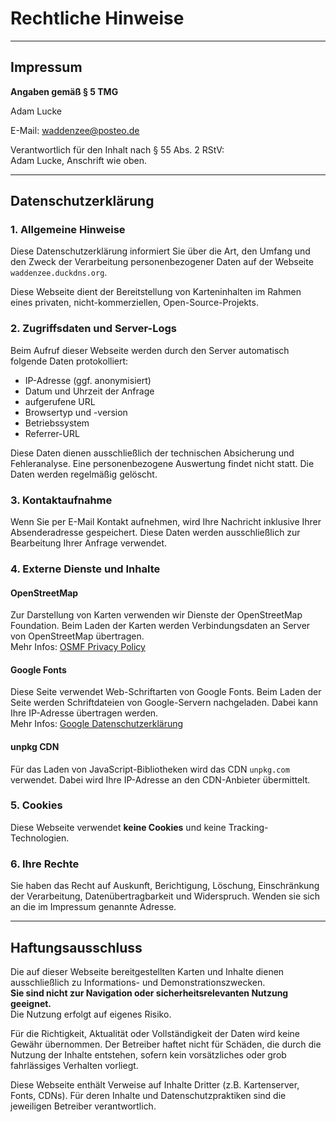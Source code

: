 # Rechtliche Hinweise

---

## Impressum

**Angaben gemäß § 5 TMG**  

Adam Lucke  

E-Mail: waddenzee@posteo.de

Verantwortlich für den Inhalt nach § 55 Abs. 2 RStV:  
Adam Lucke, Anschrift wie oben.

---

## Datenschutzerklärung

### 1. Allgemeine Hinweise  

Diese Datenschutzerklärung informiert Sie über die Art, den Umfang und den Zweck der Verarbeitung personenbezogener Daten auf der Webseite `waddenzee.duckdns.org`.

Diese Webseite dient der Bereitstellung von Karteninhalten im Rahmen eines privaten, nicht-kommerziellen, Open-Source-Projekts.

### 2. Zugriffsdaten und Server-Logs  

Beim Aufruf dieser Webseite werden durch den Server automatisch folgende Daten protokolliert:

- IP-Adresse (ggf. anonymisiert)
- Datum und Uhrzeit der Anfrage
- aufgerufene URL
- Browsertyp und -version
- Betriebssystem
- Referrer-URL

Diese Daten dienen ausschließlich der technischen Absicherung und Fehleranalyse. Eine personenbezogene Auswertung findet nicht statt. Die Daten werden regelmäßig gelöscht.

### 3. Kontaktaufnahme  

Wenn Sie per E-Mail Kontakt aufnehmen, wird Ihre Nachricht inklusive Ihrer Absenderadresse gespeichert. Diese Daten werden ausschließlich zur Bearbeitung Ihrer Anfrage verwendet.

### 4. Externe Dienste und Inhalte

#### OpenStreetMap  

Zur Darstellung von Karten verwenden wir Dienste der OpenStreetMap Foundation. Beim Laden der Karten werden Verbindungsdaten an Server von OpenStreetMap übertragen.  
Mehr Infos: [OSMF Privacy Policy](https://wiki.osmfoundation.org/wiki/Privacy_Policy)

#### Google Fonts  

Diese Seite verwendet Web-Schriftarten von Google Fonts. Beim Laden der Seite werden Schriftdateien von Google-Servern nachgeladen. Dabei kann Ihre IP-Adresse übertragen werden.  
Mehr Infos: [Google Datenschutzerklärung](https://policies.google.com/privacy)

#### unpkg CDN  

Für das Laden von JavaScript-Bibliotheken wird das CDN `unpkg.com` verwendet. Dabei wird Ihre IP-Adresse an den CDN-Anbieter übermittelt.

### 5. Cookies  

Diese Webseite verwendet **keine Cookies** und keine Tracking-Technologien.

### 6. Ihre Rechte  

Sie haben das Recht auf Auskunft, Berichtigung, Löschung, Einschränkung der Verarbeitung, Datenübertragbarkeit und Widerspruch. Wenden sie sich an die im Impressum genannte Adresse.

---

## Haftungsausschluss

Die auf dieser Webseite bereitgestellten Karten und Inhalte dienen ausschließlich zu Informations- und Demonstrationszwecken.  
**Sie sind nicht zur Navigation oder sicherheitsrelevanten Nutzung geeignet.**  
Die Nutzung erfolgt auf eigenes Risiko.

Für die Richtigkeit, Aktualität oder Vollständigkeit der Daten wird keine Gewähr übernommen. Der Betreiber haftet nicht für Schäden, die durch die Nutzung der Inhalte entstehen, sofern kein vorsätzliches oder grob fahrlässiges Verhalten vorliegt.

Diese Webseite enthält Verweise auf Inhalte Dritter (z.B. Kartenserver, Fonts, CDNs). Für deren Inhalte und Datenschutzpraktiken sind die jeweiligen Betreiber verantwortlich.
